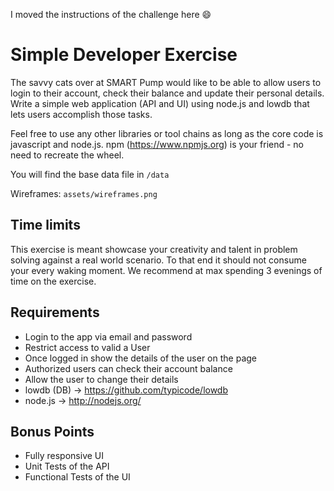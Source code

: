 I moved the instructions of the challenge here 😄

# Simple Developer Exercise

The savvy cats over at SMART Pump would like to be able to allow users to login to their account, check their balance and update their personal details. Write a simple web application (API and UI) using node.js and lowdb that lets users accomplish those tasks.

Feel free to use any other libraries or tool chains as long as the core code is javascript and node.js. npm (https://www.npmjs.org) is your friend - no need to recreate the wheel.

You will find the base data file in `/data`

Wireframes: `assets/wireframes.png`

## Time limits

This exercise is meant showcase your creativity and talent in problem solving against a real world scenario. To that end it should not consume your every waking moment. We recommend at max spending 3 evenings of time on the exercise.

## Requirements

- Login to the app via email and password
- Restrict access to valid a User
- Once logged in show the details of the user on the page
- Authorized users can check their account balance
- Allow the user to change their details
- lowdb (DB) -> https://github.com/typicode/lowdb
- node.js -> http://nodejs.org/

## Bonus Points

- Fully responsive UI
- Unit Tests of the API
- Functional Tests of the UI
